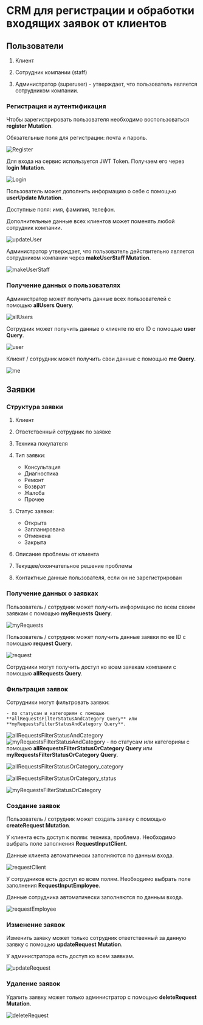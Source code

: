 # CRM для регистрации и обработки входящих заявок от клиентов

## Пользователи

1. Клиент

2. Сотрудник компании (staff)

3. Администратор (superuser) - утверждает, что пользователь является сотрудником компании.

### Регистрация и аутентификация

Чтобы зарегистрировать пользователя необходимо воспользоваться **register Mutation**.

Обязательные поля для регистрации: почта и пароль.

![Register](img/register.png)

Для входа на сервис используется JWT Token. Получаем его через **login Mutation**.

![Login](img/login.png)

Пользователь может дополнить информацию о себе с помощью **userUpdate Mutation**.

Доступные поля: имя, фамилия, телефон.

Дополнительные данные всех клиентов может поменять любой сотрудник компании.

![updateUser](img/updateUser.png)

Администратор утверждает, что пользователь действительно является сотрудником компании через **makeUserStaff Mutation**.

![makeUserStaff](img/makeUserStaff.png)

### Получение данных о пользователях

Администратор может получить данные всех пользователей с помощью **allUsers Query**.

![allUsers](img/allUsers.png)

Сотрудник может получить данные о клиенте по его ID c помощью **user Query**.

![user](img/user.png)

Клиент / сотрудник может получить свои данные с помощью **me Query**.

![me](img/me.png)

## Заявки

### Структура заявки

1. Клиент

2. Ответственный сотрудник по заявке

3. Техника покупателя

4. Тип заявки:

    - Консультация
    - Диагностика
    - Ремонт
    - Возврат
    - Жалоба
    - Прочее

5. Статус заявки:

    - Открыта
    - Запланирована
    - Отменена
    - Закрыта

6. Описание проблемы от клиента

7. Текущее/окончательное решение проблемы

8. Контактные данные пользователя, если он не зарегистрирован

### Получение данных о заявках

Пользователь / сотрудник может получить информацию по всем своим заявкам с помощью **myRequests Query**.

![myRequests](img/myRequests.png)

Пользователь / сотрудник может получить данные заявки по ее ID с помощью **request Query**.

![request](img/request.png)

Сотрудники могут получить доступ ко всем заявкам компании с помощью **allRequests Query**.

### Фильтрация заявок

Сотрудники могут фильтровать заявки:

    - по статусам и категориям с помощью **allRequestsFilterStatusAndCategory Query** или **myRequestsFilterStatusAndCategory Query**.
![allRequestsFilterStatusAndCategory](img/allRequestsFilterStatusAndCategory.png)
![myRequestsFilterStatusAndCategory](img/myRequestsFilterStatusAndCategory.png)
    - по статусам или категориям с помощью **allRequestsFilterStatusOrCategory Query** или **myRequestsFilterStatusOrCategory Query**.

![allRequestsFilterStatusOrCategory_category](img/allRequestsFilterStatusOrCategory_category.png)

![allRequestsFilterStatusOrCategory_status](img/allRequestsFilterStatusOrCategory_status.png)

![myRequestsFilterStatusOrCategory](img/myRequestsFilterStatusOrCategory.png)

### Создание заявок

Пользователь / сотрудник может создать заявку с помощью **createRequest Mutation**.

У клиента есть доступ к полям: техника, проблема. Необходимо выбрать поле заполнения **RequestInputClient**.

Данные клиента автоматически заполняются по данным входа.

![requestClient](img/requestClient.png)

У сотрудников есть доступ ко всем полям. Необходимо выбрать поле заполнения **RequestInputEmployee**.

Данные сотрудника автоматически заполняются по данным входа.

![requestEmployee](img/requestEmployee.png)

### Изменение заявок

Изменить заявку может только сотрудник ответственный за данную заявку с помощью **updateRequest Mutation**.

У администратора есть доступ ко всем заявкам.

![updateRequest](img/updateRequest.png)

### Удаление заявок

Удалить заявку может только администратор с помощью **deleteRequest Mutation**.

![deleteRequest](img/deleteRequest.png)
